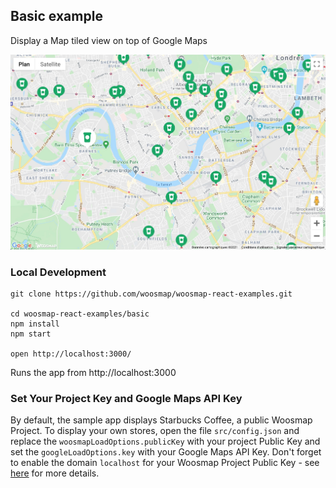 Basic example
---

Display a Map tiled view on top of Google Maps

![Demo gif](./basic.jpg)

### Local Development

    git clone https://github.com/woosmap/woosmap-react-examples.git

    cd woosmap-react-examples/basic
    npm install
    npm start

    open http://localhost:3000/

Runs the app from http://localhost:3000

### Set Your Project Key and Google Maps API Key

By default, the sample app displays Starbucks Coffee, a public Woosmap Project. To display your own stores, open the file `src/config.json` and replace the `woosmapLoadOptions.publicKey` with your project Public Key and set the `googleLoadOptions.key` with your Google Maps API Key. 
Don't forget to enable the domain `localhost` for your Woosmap Project Public Key - see [here](https://developers.woosmap.com/support/api-keys/#what-is-a-woosmap-public-api-key-restriction) for more details. 